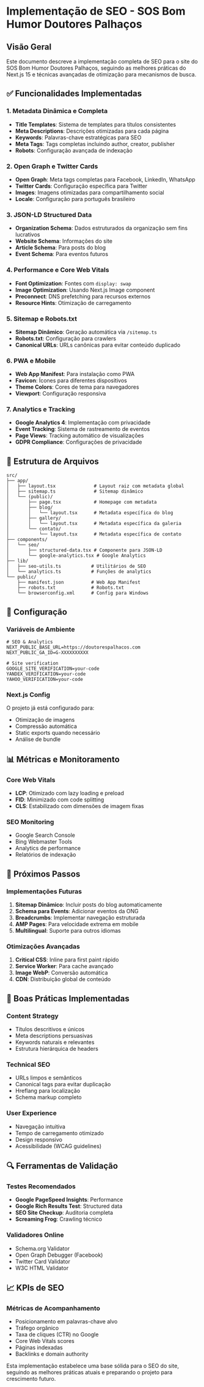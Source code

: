 # Implementação de SEO - SOS Bom Humor Doutores Palhaços

## Visão Geral

Este documento descreve a implementação completa de SEO para o site do SOS Bom Humor Doutores Palhaços, seguindo as melhores práticas do Next.js 15 e técnicas avançadas de otimização para mecanismos de busca.

## ✅ Funcionalidades Implementadas

### 1. Metadata Dinâmica e Completa

- **Title Templates**: Sistema de templates para títulos consistentes
- **Meta Descriptions**: Descrições otimizadas para cada página
- **Keywords**: Palavras-chave estratégicas para SEO
- **Meta Tags**: Tags completas incluindo author, creator, publisher
- **Robots**: Configuração avançada de indexação

### 2. Open Graph e Twitter Cards

- **Open Graph**: Meta tags completas para Facebook, LinkedIn, WhatsApp
- **Twitter Cards**: Configuração específica para Twitter
- **Images**: Imagens otimizadas para compartilhamento social
- **Locale**: Configuração para português brasileiro

### 3. JSON-LD Structured Data

- **Organization Schema**: Dados estruturados da organização sem fins lucrativos
- **Website Schema**: Informações do site
- **Article Schema**: Para posts do blog
- **Event Schema**: Para eventos futuros

### 4. Performance e Core Web Vitals

- **Font Optimization**: Fontes com `display: swap`
- **Image Optimization**: Usando Next.js Image component
- **Preconnect**: DNS prefetching para recursos externos
- **Resource Hints**: Otimização de carregamento

### 5. Sitemap e Robots.txt

- **Sitemap Dinâmico**: Geração automática via `/sitemap.ts`
- **Robots.txt**: Configuração para crawlers
- **Canonical URLs**: URLs canônicas para evitar conteúdo duplicado

### 6. PWA e Mobile

- **Web App Manifest**: Para instalação como PWA
- **Favicon**: Ícones para diferentes dispositivos
- **Theme Colors**: Cores de tema para navegadores
- **Viewport**: Configuração responsiva

### 7. Analytics e Tracking

- **Google Analytics 4**: Implementação com privacidade
- **Event Tracking**: Sistema de rastreamento de eventos
- **Page Views**: Tracking automático de visualizações
- **GDPR Compliance**: Configurações de privacidade

## 📁 Estrutura de Arquivos

```
src/
├── app/
│   ├── layout.tsx              # Layout raiz com metadata global
│   ├── sitemap.ts              # Sitemap dinâmico
│   └── (public)/
│       ├── page.tsx            # Homepage com metadata
│       ├── blog/
│       │   └── layout.tsx      # Metadata específica do blog
│       ├── gallery/
│       │   └── layout.tsx      # Metadata específica da galeria
│       └── contato/
│           └── layout.tsx      # Metadata específica de contato
├── components/
│   └── seo/
│       ├── structured-data.tsx # Componente para JSON-LD
│       └── google-analytics.tsx # Google Analytics
├── lib/
│   ├── seo-utils.ts           # Utilitários de SEO
│   └── analytics.ts           # Funções de analytics
└── public/
    ├── manifest.json          # Web App Manifest
    ├── robots.txt             # Robots.txt
    └── browserconfig.xml      # Config para Windows
```

## 🔧 Configuração

### Variáveis de Ambiente

```env
# SEO & Analytics
NEXT_PUBLIC_BASE_URL=https://doutorespalhacos.com
NEXT_PUBLIC_GA_ID=G-XXXXXXXXXX

# Site verification
GOOGLE_SITE_VERIFICATION=your-code
YANDEX_VERIFICATION=your-code
YAHOO_VERIFICATION=your-code
```

### Next.js Config

O projeto já está configurado para:

- Otimização de imagens
- Compressão automática
- Static exports quando necessário
- Análise de bundle

## 📊 Métricas e Monitoramento

### Core Web Vitals

- **LCP**: Otimizado com lazy loading e preload
- **FID**: Minimizado com code splitting
- **CLS**: Estabilizado com dimensões de imagem fixas

### SEO Monitoring

- Google Search Console
- Bing Webmaster Tools
- Analytics de performance
- Relatórios de indexação

## 🚀 Próximos Passos

### Implementações Futuras

1. **Sitemap Dinâmico**: Incluir posts do blog automaticamente
2. **Schema para Events**: Adicionar eventos da ONG
3. **Breadcrumbs**: Implementar navegação estruturada
4. **AMP Pages**: Para velocidade extrema em mobile
5. **Multilingual**: Suporte para outros idiomas

### Otimizações Avançadas

1. **Critical CSS**: Inline para first paint rápido
2. **Service Worker**: Para cache avançado
3. **Image WebP**: Conversão automática
4. **CDN**: Distribuição global de conteúdo

## 📝 Boas Práticas Implementadas

### Content Strategy

- Títulos descritivos e únicos
- Meta descriptions persuasivas
- Keywords naturais e relevantes
- Estrutura hierárquica de headers

### Technical SEO

- URLs limpos e semânticos
- Canonical tags para evitar duplicação
- Hreflang para localização
- Schema markup completo

### User Experience

- Navegação intuitiva
- Tempo de carregamento otimizado
- Design responsivo
- Acessibilidade (WCAG guidelines)

## 🔍 Ferramentas de Validação

### Testes Recomendados

- **Google PageSpeed Insights**: Performance
- **Google Rich Results Test**: Structured data
- **SEO Site Checkup**: Auditoria completa
- **Screaming Frog**: Crawling técnico

### Validadores Online

- Schema.org Validator
- Open Graph Debugger (Facebook)
- Twitter Card Validator
- W3C HTML Validator

## 📈 KPIs de SEO

### Métricas de Acompanhamento

- Posicionamento em palavras-chave alvo
- Tráfego orgânico
- Taxa de cliques (CTR) no Google
- Core Web Vitals scores
- Páginas indexadas
- Backlinks e domain authority

Esta implementação estabelece uma base sólida para o SEO do site, seguindo as melhores práticas atuais e preparando o projeto para crescimento futuro.
